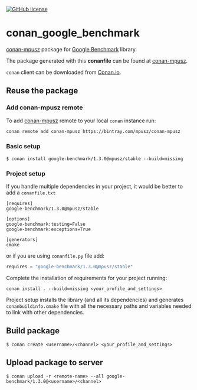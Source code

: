 [![GitHub license](https://img.shields.io/badge/license-MIT-blue.svg?maxAge=3600)](https://raw.githubusercontent.com/mpusz/conan_google_benchmark/master/LICENSE)

# conan_google_benchmark

[conan-mpusz](https://bintray.com/mpusz/conan-mpusz) package for [Google Benchmark](https://github.com/google/benchmark) library.

The package generated with this **conanfile** can be found at [conan-mpusz](https://bintray.com/mpusz/conan-mpusz/google-benchmark%3Ampusz/1.3.0%3Astable).

`conan` client can be downloaded from [Conan.io](https://conan.io).

## Reuse the package

### Add conan-mpusz remote

To add [conan-mpusz](https://bintray.com/mpusz/conan-mpusz) remote to your
local `conan` instance run:

```bash
conan remote add conan-mpusz https://bintray.com/mpusz/conan-mpusz
```

### Basic setup

```
$ conan install google-benchmark/1.3.0@mpusz/stable --build=missing
```

### Project setup

If you handle multiple dependencies in your project, it would be better
to add a `conanfile.txt`

```
[requires]
google-benchmark/1.3.0@mpusz/stable

[options]
google-benchmark:testing=False
google-benchmark:exceptions=True

[generators]
cmake
```

or if you are using `conanfile.py` file add:

```python
requires = "google-benchmark/1.3.0@mpusz/stable"
```

Complete the installation of requirements for your project running:

```
conan install . --build=missing <your_profile_and_settings>
```

Project setup installs the library (and all its dependencies) and generates
`conanbuildinfo.cmake` file with all the necessary paths and variables
needed to link with other dependencies.


## Build package

```
$ conan create <username>/<channel> <your_profile_and_settings>
```

## Upload package to server

```
$ conan upload -r <remote-name> --all google-benchmark/1.3.0@<username>/<channel>
```
